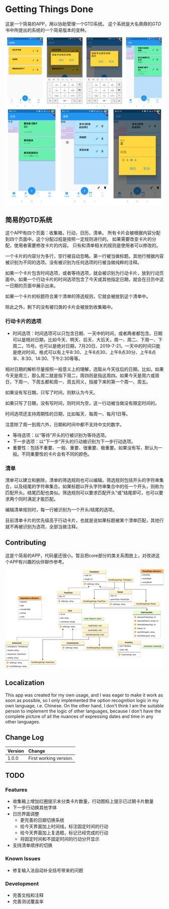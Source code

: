 # Getting Things Done

这是一个简易的APP，用以协助管理一个GTD系统。
这个系统是大名鼎鼎的*GTD*书中所提出的系统的一个简易版本的变种。

![](docs/1.png)
![](docs/2.png)

## 简易的GTD系统

这个APP有四个页面：收集箱，行动，日历，清单。
所有卡片会被根据内容分配到四个页面中。这个分配过程是按照一定规则进行的。
如果需要改变卡片的分配，使用者需要修改卡片的内容。
只有和清单相关的规则是使用者可以修改的。

一个卡片的内容分为多行，空行被自动忽略。第一行被当做标题。其他行根据内容被识别为不同的选项。没有被识别为任何选项的行被当做纯粹的注释。

如果一个卡片包含时间选项，或者等待选项，就会被识别为行动卡片，放到行动页面中。如果一个行动卡片的时间选项包含了今天或其他指定日期，就会在日历中这一日期的页面中展示出来。

如果一个卡片的标题符合某个清单的筛选规则，它就会被放到这个清单中。

除此之外，剩下的没有被归类的卡片会被放到收集箱中。

### 行动卡片的选项

- 时间选项：时间选项可以只包含日期、一天中的时间，或者两者都包含。日期可以是相对日期，比如今天、明天、后天、大后天，周一、周二、下周一、下周二，15号。也可以是绝对日期，7月20日、2019-7-21。一天中的时间只能是绝对时间，格式可以有上午8:30、上午8点30、上午8点30分、上午8点半、8:30、14:30、下午2:30等等。

相对日期的解析尽量按照一般意义上的理解，选取从今天往后的日期。比如，如果今天是周三，那么周二就是指下周二，周四则是指这周四。如果今天是周六或周日，下周一、下周五都和周一、周五同义，指接下来的第一个周一、周五。

如果没有写日期，只写了时间，则默认为今天。

如果只写了日期，没有写时间，则时间为空，这一行动被当做没有限定时间的。

时间选项还支持周期性的日期，比如每天、每周一、每月1日等。

注意除了周一到周六外，日期和时间中都不支持中文的数字。

- 等待选项：以“等待”开头的行被识别为等待选项。
- 下一步选项：以“下一步”开头的行动被识别为下一步行动选项。
- 重要性：包括不重要、一般、重要、很重要、极重要。如果没有写，默认为一般。不同重要性的卡片会有不同的颜色。

### 清单

清单可以建立和删除，清单的筛选规则也可以编辑。筛选规则包括开头的字符串集合，以及结尾的字符串集合。如果标题以开头字符串集合中的任一个开头，则称为匹配开头。结尾匹配也类似。筛选规则可以要求匹配开头“或”结尾即可，也可以要求两个同时满足才能匹配。

编辑清单规则时，每一行被识别为一个开头/结尾的选项。

目前清单卡片的优先级高于行动卡片，也就是说如果标题被某个清单匹配，其他行就不再被识别为选项，全部当做注释。

## Contributing

这是个简易的APP，代码量还很小。暂且把core部分的类关系图放上，对改进这个APP有兴趣的伙伴聊作参考。

![](docs/classes.png)

## Localization

This app was created for my own usage, and I was eager to make it work as soon as possible, so I only implemented the option recognition logic in my own language, i.e. Chinese.
On the other hand, I don't think I am the suitable person to implement the logic of other languages, because I don't have the complete picture of all the nuances of expressing dates and time in any other languages.

## Change Log

| Version | Change |
|:------- |:------ |
| 1.0.0   | First working version. |

## TODO

### Features

- 收集箱上增加红圈提示未分类卡片数量，行动图标上提示已过期卡片数量
- 下一步行动换其他字体
- 日历界面调整
  - 更完善的日期切换系统
  - 给今天界面加上时间线，标注固定时间的行动
  - 给今天界面加上复选框，标记已经完成的行动
  - 将固定时间和不固定时间的行动分开显示
- 支持清单顺序的切换

### Known Issues

- 修复输入法自动补全括号带来的问题

### Development

- 完善文档和注释
- 完善测试覆盖率
